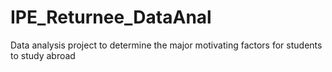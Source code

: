 # IPE_Returnee_DataAnal
Data analysis project to determine the major motivating factors for students to study abroad
